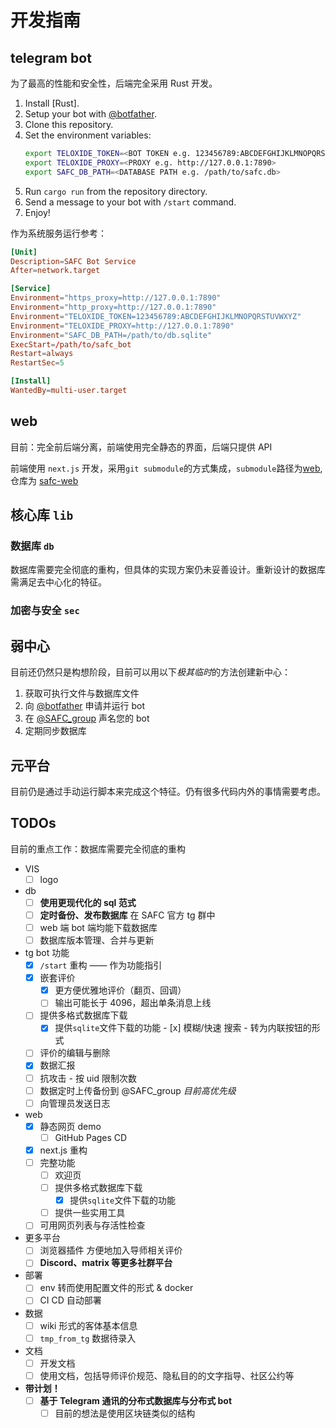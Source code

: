 # 开发指南

## telegram bot

为了最高的性能和安全性，后端完全采用 Rust 开发。  

1. Install [Rust].
2. Setup your bot with [@botfather](https://t.me/botfather).
3. Clone this repository.
4. Set the environment variables:
   ```sh
   export TELOXIDE_TOKEN=<BOT TOKEN e.g. 123456789:ABCDEFGHIJKLMNOPQRSTUVWXYZ>
   export TELOXIDE_PROXY=<PROXY e.g. http://127.0.0.1:7890>
   export SAFC_DB_PATH=<DATABASE PATH e.g. /path/to/safc.db>
   ```
5. Run `cargo run` from the repository directory.
6. Send a message to your bot with `/start` command.
7. Enjoy!

作为系统服务运行参考：

```toml
[Unit]
Description=SAFC Bot Service
After=network.target

[Service]
Environment="https_proxy=http://127.0.0.1:7890"
Environment="http_proxy=http://127.0.0.1:7890"
Environment="TELOXIDE_TOKEN=123456789:ABCDEFGHIJKLMNOPQRSTUVWXYZ"
Environment="TELOXIDE_PROXY=http://127.0.0.1:7890"
Environment="SAFC_DB_PATH=/path/to/db.sqlite"
ExecStart=/path/to/safc_bot
Restart=always
RestartSec=5

[Install]
WantedBy=multi-user.target
```

## web

目前：完全前后端分离，前端使用完全静态的界面，后端只提供 API

前端使用 `next.js` 开发，采用`git submodule`的方式集成，`submodule`路径为[web](../web), 仓库为 [safc-web](https://github.com/ToniXWD/safc-web)

## 核心库 `lib`

### 数据库 `db`

数据库需要完全彻底的重构，但具体的实现方案仍未妥善设计。重新设计的数据库需满足去中心化的特征。

### 加密与安全 `sec`

## 弱中心

目前还仍然只是构想阶段，目前可以用以下*极其临时*的方法创建新中心：

1. 获取可执行文件与数据库文件
2. 向 [@botfather](https://t.me/botfather) 申请并运行 bot
3. 在 [@SAFC_group](https://t.me/SAFC_group) 声名您的 bot
4. 定期同步数据库

## 元平台

目前仍是通过手动运行脚本来完成这个特征。仍有很多代码内外的事情需要考虑。

## TODOs

目前的重点工作：数据库需要完全彻底的重构

- VIS
  - [ ] logo
- db
  - [ ] **使用更现代化的 sql 范式**
  - [ ] **定时备份、发布数据库** 在 SAFC 官方 tg 群中
  - [ ] web 端 bot 端均能下载数据库
  - [ ] 数据库版本管理、合并与更新
- tg bot 功能
  - [x] `/start` 重构 —— 作为功能指引
  - [x] 嵌套评价
    - [x] 更方便优雅地评价（翻页、回调）
    - [ ] 输出可能长于 4096，超出单条消息上线
  - [ ] 提供多格式数据库下载
    - [x] 提供`sqlite`文件下载的功能  - [x] 模糊/快速 搜索 - 转为内联按钮的形式
  - [ ] 评价的编辑与删除
  - [x] 数据汇报
  - [ ] 抗攻击 - 按 uid 限制次数
  - [ ] 数据定时上传备份到 @SAFC_group *目前高优先级*
  - [ ] 向管理员发送日志
- web
  - [x] 静态网页 demo
    - [ ] GitHub Pages CD
  - [x] next.js 重构
  - [ ] 完整功能
    - [ ] 欢迎页
    - [ ] 提供多格式数据库下载
      - [x] 提供`sqlite`文件下载的功能
    - [ ] 提供一些实用工具
  - [ ] 可用网页列表与存活性检查
- 更多平台
  - [ ] 浏览器插件 方便地加入导师相关评价
  - [ ] **Discord、matrix 等更多社群平台**
- 部署
  - [ ] env 转而使用配置文件的形式 & docker
  - [ ] CI CD 自动部署
- 数据
  - [ ] wiki 形式的客体基本信息
  - [ ] `tmp_from_tg` 数据待录入
- 文档
  - [ ] 开发文档
  - [ ] 使用文档，包括导师评价规范、隐私目的的文字指导、社区公约等
- **带计划！**
  - [ ] **基于 Telegram 通讯的分布式数据库与分布式 bot**
    - [ ] 目前的想法是使用区块链类似的结构
